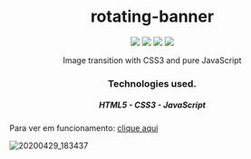 <h1 align="center">rotating-banner</h1>

<p align="center">
   <img src="https://img.shields.io/github/license/Ias4g/rotating-banner">
   <img src="https://img.shields.io/github/languages/count/Ias4g/rotating-banner">
   <img src="https://img.shields.io/github/languages/top/Ias4g/rotating-banner">
   <img src="https://img.shields.io/github/repo-size/Ias4g/rotating-banner">
</p>

<p align="center">Image transition with CSS3 and pure JavaScript</p>

<h3 align="center">Technologies used.</h3>
<h5 align="center">HTML5 - CSS3 - JavaScript</h5>

Para ver em funcionamento: [clique aqui](https://banner-rotate.000webhostapp.com)

![20200429_183437](https://user-images.githubusercontent.com/62667424/80649481-7f862e80-8a48-11ea-823f-bc0a23bea629.gif)
